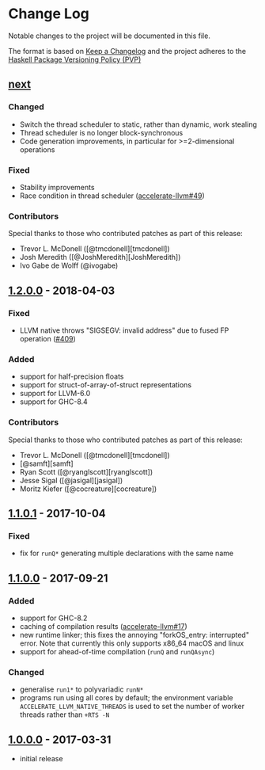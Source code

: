 # Change Log

Notable changes to the project will be documented in this file.

The format is based on [Keep a Changelog](http://keepachangelog.com/) and the
project adheres to the [Haskell Package Versioning
Policy (PVP)](https://pvp.haskell.org)

## [next]
### Changed
 * Switch the thread scheduler to static, rather than dynamic, work stealing
 * Thread scheduler is no longer block-synchronous
 * Code generation improvements, in particular for >=2-dimensional operations

### Fixed
 * Stability improvements
 * Race condition in thread scheduler ([accelerate-llvm#49])

### Contributors

Special thanks to those who contributed patches as part of this release:

 * Trevor L. McDonell ([@tmcdonell][tmcdonell])
 * Josh Meredith ([@JoshMeredith][JoshMeredith])
 * Ivo Gabe de Wolff (@ivogabe)


## [1.2.0.0] - 2018-04-03
### Fixed
 * LLVM native throws "SIGSEGV: invalid address" due to fused FP operation ([#409])

### Added
 * support for half-precision floats
 * support for struct-of-array-of-struct representations
 * support for LLVM-6.0
 * support for GHC-8.4

### Contributors

Special thanks to those who contributed patches as part of this release:

 * Trevor L. McDonell ([@tmcdonell][tmcdonell])
 * [@samft][samft]
 * Ryan Scott ([@ryanglscott][ryanglscott])
 * Jesse Sigal ([@jasigal][jasigal])
 * Moritz Kiefer ([@cocreature][cocreature])


## [1.1.0.1] - 2017-10-04
### Fixed
 * fix for `runQ*` generating multiple declarations with the same name


## [1.1.0.0] - 2017-09-21
### Added
 * support for GHC-8.2
 * caching of compilation results ([accelerate-llvm#17])
 * new runtime linker; this fixes the annoying "forkOS_entry: interrupted" error. Note that currently this only supports x86_64 macOS and linux
 * support for ahead-of-time compilation (`runQ` and `runQAsync`)

### Changed
 * generalise `run1*` to polyvariadic `runN*`
 * programs run using all cores by default; the environment variable
   `ACCELERATE_LLVM_NATIVE_THREADS` is used to set the number of worker threads
   rather than `+RTS -N`


## [1.0.0.0] - 2017-03-31
 * initial release


[next]:                 https://github.com/AccelerateHS/accelerate-llvm/compare/1.2.0.0...HEAD
[1.2.0.0]:              https://github.com/AccelerateHS/accelerate-llvm/compare/1.1.0.1-native...1.2.0.0
[1.1.0.1]:              https://github.com/AccelerateHS/accelerate-llvm/compare/1.1.0.0...1.1.0.1-native
[1.1.0.0]:              https://github.com/AccelerateHS/accelerate-llvm/compare/1.0.0.0...1.1.0.0
[1.0.0.0]:              https://github.com/AccelerateHS/accelerate-llvm/compare/be7f91295f77434b2103c70aa1cabb6a4f2b09a8...1.0.0.0

[#409]:                 https://github.com/AccelerateHS/accelerate/issues/409
[accelerate-llvm#17]:   https://github.com/AccelerateHS/accelerate-llvm/issues/17
[accelerate-llvm#49]:   https://github.com/AccelerateHS/accelerate-llvm/pull/49

